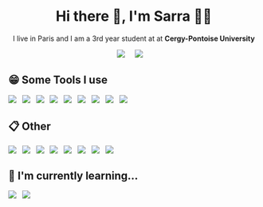<h1 align='center'> Hi there 👋, I'm Sarra  👩‍💻 </h1>

<p align='center'>
  I live in Paris and I am a 3rd year student at at <b>Cergy-Pontoise University</b> 
</p>

<p align='center'>
  <a href="https://www.linkedin.com/in/sarra-ayeb/"><img src="https://img.shields.io/badge/linkedin-%230077B5.svg?&style=for-the-badge&logo=linkedin&logoColor=white" /></a>&nbsp;&nbsp;&nbsp;&nbsp;
  <a href="mailto:ayebsarahh@gmail.com?subject=Olá%20Stefany"><img src="https://img.shields.io/badge/gmail-%23D14836.svg?&style=for-the-badge&logo=gmail&logoColor=white" /></a>&nbsp;&nbsp;&nbsp;&nbsp;

</p>


<h2> 😁 Some Tools I use</h2>
<p>
  <img src="https://img.shields.io/badge/html5%20-%23e34f26.svg?&style=for-the-badge&logo=html5&logoColor=white" />&nbsp;&nbsp;
  <img src="https://img.shields.io/badge/CSS3-1572B6?&style=for-the-badge&logo=css3&logoColor=white" />&nbsp;&nbsp;
  <img src="https://img.shields.io/badge/JavaScript-F7DF1E?style=for-the-badge&logo=javascript&logoColor=black" />&nbsp;&nbsp;
  <img src="https://img.shields.io/badge/React-20232A?style=for-the-badge&logo=react&logoColor=61DAFB" />&nbsp;&nbsp;
  <img src="https://img.shields.io/badge/Bootstrap-563D7C?style=for-the-badge&logo=bootstrap&logoColor=white" />&nbsp;&nbsp;
  <img src="https://img.shields.io/badge/sass%20-%23cc6699.svg?&style=for-the-badge&logo=sass&logoColor=white" />&nbsp;&nbsp;
  <img src="https://img.shields.io/badge/PHP-777BB4?style=for-the-badge&logo=php&logoColor=white" />&nbsp;&nbsp;
  <img src="https://img.shields.io/badge/MySQL-4479A1?style=for-the-badge&logo=mysql&logoColor=white" />&nbsp;&nbsp;
  <img src="https://img.shields.io/badge/WordPress-21759B?style=for-the-badge&logo=wordpress&logoColor=white" />&nbsp;&nbsp;

</p>

<h2> 📋 Other </h2>
<p>
<img src="https://img.shields.io/badge/Node.js-339933?style=for-the-badge&logo=node.js&logoColor=white" />&nbsp;&nbsp;
  <img src="https://img.shields.io/badge/Git-F05032?style=for-the-badge&logo=git&logoColor=white" />&nbsp;&nbsp;
  <img src="https://img.shields.io/badge/Linux-FCC624?style=for-the-badge&logo=linux&logoColor=black" />&nbsp;&nbsp;
  <img src="https://img.shields.io/badge/AWS-232F3E?style=for-the-badge&logo=amazon-aws&logoColor=white" />&nbsp;&nbsp;
  <img src="https://img.shields.io/badge/Figma-F24E1E?style=for-the-badge&logo=figma&logoColor=white" />&nbsp;&nbsp;
  <img src="https://img.shields.io/badge/Adobe%20Illustrator-FF9A00?style=for-the-badge&logo=adobe-illustrator&logoColor=white" />&nbsp;&nbsp;
  <img src="https://img.shields.io/badge/Adobe%20Photoshop-31A8FF?style=for-the-badge&logo=adobe-photoshop&logoColor=white" />&nbsp;&nbsp;
  <img src="https://img.shields.io/badge/Adobe%20InDesign-FF3366?style=for-the-badge&logo=adobe-indesign&logoColor=white" />&nbsp;&nbsp;
</p>

<h2>🌱  I'm currently learning...</h2>
<p >
  <img src="https://img.shields.io/badge/Kotlin-0095D5?style=for-the-badge&logo=kotlin&logoColor=white" />&nbsp;&nbsp;
  <img src="https://img.shields.io/badge/Cybersecurity-2D72D9?style=for-the-badge" />&nbsp;&nbsp;
</p>

